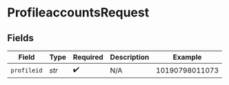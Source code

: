 # ProfileaccountsRequest


## Fields

| Field              | Type               | Required           | Description        | Example            |
| ------------------ | ------------------ | ------------------ | ------------------ | ------------------ |
| `profileid`        | *str*              | :heavy_check_mark: | N/A                | 10190798011073     |